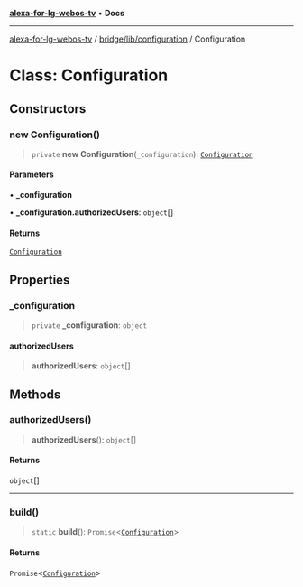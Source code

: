 [**alexa-for-lg-webos-tv**](../../../../README.md) • **Docs**

***

[alexa-for-lg-webos-tv](../../../../modules.md) / [bridge/lib/configuration](../README.md) / Configuration

# Class: Configuration

## Constructors

### new Configuration()

> `private` **new Configuration**(`_configuration`): [`Configuration`](Configuration.md)

#### Parameters

• **\_configuration**

• **\_configuration.authorizedUsers**: `object`[]

#### Returns

[`Configuration`](Configuration.md)

## Properties

### \_configuration

> `private` **\_configuration**: `object`

#### authorizedUsers

> **authorizedUsers**: `object`[]

## Methods

### authorizedUsers()

> **authorizedUsers**(): `object`[]

#### Returns

`object`[]

***

### build()

> `static` **build**(): `Promise`\<[`Configuration`](Configuration.md)\>

#### Returns

`Promise`\<[`Configuration`](Configuration.md)\>
